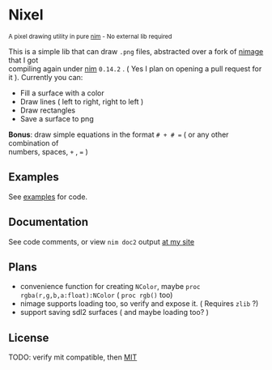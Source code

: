 Nixel
=====
<sub>A pixel drawing utility in pure [nim](...) - No external lib required</sub>

This is a simple lib that can draw `.png` files, abstracted over a fork of [nimage](...) that I got  
compiling again under [nim](...) `0.14.2` . ( Yes I plan on opening a pull request for it ). 
Currently you can:
  - Fill a surface with a color
  - Draw lines ( left to right, right to left )
  - Draw rectangles
  - Save a surface to png

**Bonus**: draw simple equations in the format `# + # =` ( or any other combination of  
numbers, spaces, `+` , `=` )

Examples
--------

See [examples](...) for code.

Documentation
-------------

See code comments, or view `nim doc2` output [at my site](http://stisa.space/nixel)

Plans
-----
- convenience function for creating `NColor`, maybe `proc rgba(r,g,b,a:float):NColor` ( `proc rgb()` too)
- nimage supports loading too, so verify and expose it. ( Requires `zlib` ?)
- support saving sdl2 surfaces ( and maybe loading too? )

License
-------

TODO: verify mit compatible, then [MIT](...)